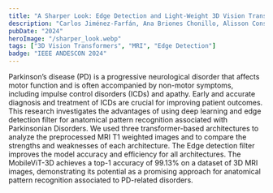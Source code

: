 ```yaml
---
title: "A Sharper Look: Edge Detection and Light-Weight 3D Vision Transformers for Parkinsonian Disorder Classification on MRI Imaging"
description: "Carlos Jiménez-Farfán, Ana Briones Chonillo, Alisson Constantine, Edwin Valarezo, Francis Loayza, Enrique Peláez"
pubDate: "2024"
heroImage: "/sharper_look.webp"
tags: ["3D Vision Transformers", "MRI", "Edge Detection"]
badge: "IEEE ANDESCON 2024"
---
```


Parkinson’s disease (PD) is a progressive neurological disorder that affects motor function and is often accompanied by non-motor symptoms, including impulse control disorders (ICDs) and apathy. Early and accurate diagnosis and treatment of ICDs are crucial for improving patient outcomes. This research investigates the advantages of using deep learning and edge detection filter for anatomical pattern recognition associated with Parkinsonian Disorders. We used three transformer-based architectures to analyze the preprocessed MRI T1 weighted images and to compare the strengths and weaknesses of each architecture. The Edge detection filter improves the model accuracy and efficiency for all architectures. The MobileViT-3D achieves a top-1 accuracy of 99.13% on a dataset of 3D MRI images, demonstrating its potential as a promising approach for anatomical pattern recognition associated to PD-related disorders.